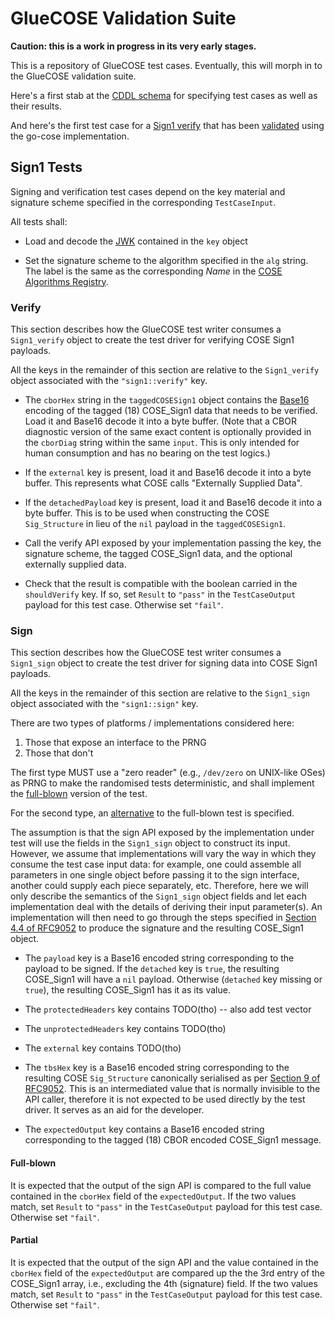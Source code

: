 # GlueCOSE Validation Suite

**Caution: this is a work in progress in its very early stages.**

This is a repository of GlueCOSE test cases.  Eventually, this will morph in to
the GlueCOSE validation suite.

Here's a first stab at the [CDDL schema](gluecose-schema.cddl) for specifying
test cases as well as their results.

And here's the first test case for a [Sign1 verify](sign1-verify-0000.json) that
has been [validated](misc/gocose-result-sign1-verify-0000.json) using the
go-cose implementation.

## Sign1 Tests

Signing and verification test cases depend on the key material and signature
scheme specified in the corresponding `TestCaseInput`.

All tests shall:

* Load and decode the [JWK](https://www.rfc-editor.org/info/rfc7517) contained
  in the `key` object

* Set the signature scheme to the algorithm specified in the `alg` string.  The
  label is the same as the corresponding *Name* in the [COSE Algorithms
  Registry](https://www.iana.org/assignments/cose/cose.xhtml#algorithms).

### Verify

This section describes how the GlueCOSE test writer consumes a `Sign1_verify`
object to create the test driver for verifying COSE Sign1 payloads.

All the keys in the remainder of this section are relative to the
`Sign1_verify` object associated with the `"sign1::verify"` key.

* The `cborHex` string in the `taggedCOSESign1` object contains the
  [Base16](https://www.rfc-editor.org/info/rfc4648) encoding of the tagged (18)
  COSE_Sign1 data that needs to be verified.  Load it and Base16 decode it into
  a byte buffer.  (Note that a CBOR diagnostic version of the same exact content
  is optionally provided in the `cborDiag` string within the same `input`.  This
  is only intended for human consumption and has no bearing on the test logics.)

* If the `external` key is present, load it and Base16 decode it into a byte
  buffer.  This represents what COSE calls "Externally Supplied Data".

* If the `detachedPayload` key is present, load it and Base16 decode it into a
  byte buffer.  This is to be used when constructing the COSE `Sig_Structure` in
  lieu of the `nil` payload in the `taggedCOSESign1`.

* Call the verify API exposed by your implementation passing the key, the
  signature scheme, the tagged COSE_Sign1 data, and the optional externally
  supplied data.

* Check that the result is compatible with the boolean carried in the
  `shouldVerify` key.  If so, set `Result` to `"pass"` in the `TestCaseOutput`
  payload for this test case.  Otherwise set `"fail"`.

### Sign

This section describes how the GlueCOSE test writer consumes a `Sign1_sign`
object to create the test driver for signing data into COSE Sign1 payloads.

All the keys in the remainder of this section are relative to the
`Sign1_sign` object associated with the `"sign1::sign"` key.

There are two types of platforms / implementations considered here:

1. Those that expose an interface to the PRNG
1. Those that don't

The first type MUST use a "zero reader" (e.g., `/dev/zero` on UNIX-like OSes) as
PRNG to make the randomised tests deterministic, and shall implement the
[full-blown](#full-blown) version of the test.

For the second type, an [alternative](#partial) to the full-blown test is
specified.

The assumption is that the sign API exposed by the implementation under test
will use the fields in the `Sign1_sign` object to construct its input.  However,
we assume that implementations will vary the way in which they consume the test
case input data: for example, one could assemble all parameters in one single
object before passing it to the sign interface, another could supply each piece
separately, etc.  Therefore, here we will only describe the semantics of the
`Sign1_sign` object fields and let each implementation deal with the details of
deriving their input parameter(s).  An implementation will then need to go
through the steps specified in [Section 4.4 of
RFC9052](https://www.rfc-editor.org/authors/rfc9052.html#section-4.4) to produce
the signature and the resulting COSE_Sign1 object.

* The `payload` key is a Base16 encoded string corresponding to the payload to
  be signed.  If the `detached` key is `true`, the resulting COSE_Sign1 will
  have a `nil` payload.  Otherwise (`detached` key missing or `true`), the
  resulting COSE_Sign1 has it as its value.

* The `protectedHeaders` key contains TODO(tho) -- also add test vector

* The `unprotectedHeaders` key contains TODO(tho)

* The `external` key contains TODO(tho)

* The `tbsHex` key is a Base16 encoded string corresponding to the resulting
  COSE `Sig_Structure` canonically serialised as per [Section 9 of
  RFC9052](https://www.rfc-editor.org/authors/rfc9052.html#section-9).  This is
  an intermediated value that is normally invisible to the API caller, therefore
  it is not expected to be used directly by the test driver.  It serves as an
  aid for the developer.

* The `expectedOutput` key contains a Base16 encoded string corresponding to the
  tagged (18) CBOR encoded COSE_Sign1 message.

#### Full-blown

It is expected that the output of the sign API is compared to the full value
contained in the `cborHex` field of the `expectedOutput`.  If the two values
match, set `Result` to `"pass"` in the `TestCaseOutput` payload for this test
case.  Otherwise set `"fail"`.

#### Partial

It is expected that the output of the sign API and the value contained in the
`cborHex` field of the `expectedOutput` are compared up the the 3rd entry of the
COSE_Sign1 array, i.e., excluding the 4th (signature) field.  If the two values
match, set `Result` to `"pass"` in the `TestCaseOutput` payload for this test
case.  Otherwise set `"fail"`.
